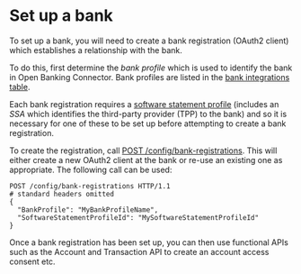# Set up a bank

To set up a bank, you will need to create a bank registration (OAuth2 client) which establishes a relationship with the bank.

To do this, first determine the *bank profile* which is used to identify the bank in Open Banking Connector. Bank profiles are listed in the [bank integrations table](../../bank-integrations.md).

Each bank registration requires a [software statement profile](../../configuration/software-statement-profiles-settings.md) (includes an *SSA* which identifies the third-party provider (TPP) to the bank) and so it is necessary for one of these to be set up before attempting to create a bank registration.

To create the registration, call [POST /config/bank-registrations](./openapi.md). This will either create a new OAuth2 client at the bank or re-use an existing one as appropriate. The following call can be used:
```http
POST /config/bank-registrations HTTP/1.1
# standard headers omitted
{
  "BankProfile": "MyBankProfileName",
  "SoftwareStatementProfileId": "MySoftwareStatementProfileId"
}
```

Once a bank registration has been set up, you can then use functional APIs such as the Account and Transaction API to create an account access consent etc.